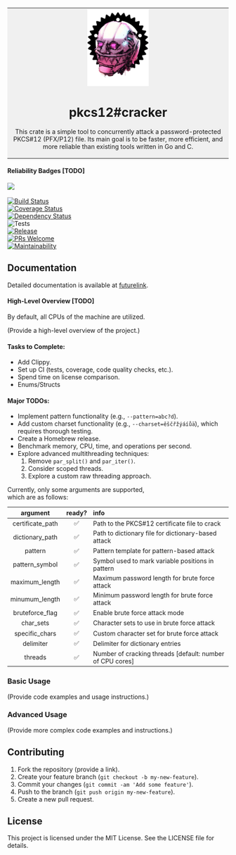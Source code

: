 <div align="center">
<table>
  <tr>
    <td bgcolor="#f0f0f0">
      <div align="center">
        <picture>
          <img src="img/mekus.png" alt="Mekus" width="140">
        </picture>
        <h1>pkcs12#cracker</h1>
        <p>This crate is a simple tool to concurrently attack a password-protected PKCS#12 (PFX/P12) file. Its main goal is to be faster, more efficient, and more reliable than existing tools written in Go and C.</p>
      </div>
    </td>
  </tr>
</table>
</div>

#### Reliability Badges [TODO]

<a href=""><img src="https://img.shields.io/badge/built_with-Rust-dca282.svg?logo=rust" /></a>
&nbsp;

[![Build Status](https://travis-ci.com/username/repo.svg?branch=master)](https://travis-ci.com/username/repo)  
[![Coverage Status](https://coveralls.io/repos/github/username/repo/badge.svg?branch=master)](https://coveralls.io/github/username/repo?branch=master)  
[![Dependency Status](https://deps.rs/repo/github/username/repo/status.svg)](https://deps.rs/repo/github/username/repo)  
![Tests](https://github.com/wowinter13/finance_rb/actions/workflows/tests.yml/badge.svg)  
[![Release](https://img.shields.io/github/v/release/wowinter13/finance_rb.svg?style=flat-square)](https://github.com/wowinter13/finance_rb/releases)  
[![PRs Welcome](https://img.shields.io/badge/PRs-welcome-brightgreen.svg?style=flat-square)](http://makeapullrequest.com)  
[![Maintainability](https://api.codeclimate.com/v1/badges/bbca82ad7815794c6718/maintainability)](https://codeclimate.com/github/wowinter13/finance_rb/maintainability)


## Documentation

Detailed documentation is available at [futurelink](https://google.com).


#### High-Level Overview [TODO]

By default, all CPUs of the machine are utilized.

(Provide a high-level overview of the project.)

#### Tasks to Complete:
- Add Clippy.
- Set up CI (tests, coverage, code quality checks, etc.).
- Spend time on license comparison.
- Enums/Structs

#### Major TODOs:
- Implement pattern functionality (e.g., `--pattern=abc?d`).
- Add custom charset functionality (e.g., `--charset=ěščřžýáíůä`), which requires thorough testing.
- Create a Homebrew release.
- Benchmark memory, CPU, time, and operations per second.
- Explore advanced multithreading techniques:
  1. Remove `par_split()` and `par_iter()`.
  2. Consider scoped threads.
  3. Explore a custom raw threading approach.




Currently, only some arguments are supported,  
which are as follows:  

| argument     | ready?   | info|
|:------------------------:    |:------------------:  | :------------------|
| certificate_path                           |   ✅    |   Path to the PKCS#12 certificate file to crack|
| dictionary_path                         |   ✅   |   Path to dictionary file for dictionary-based attack|
| pattern                          |    ✅  |   Pattern template for pattern-based attack|
| pattern_symbol                         |    ✅  |   Symbol used to mark variable positions in pattern|
| maximum_length                         |    ✅   |    Maximum password length for brute force attack|
| minumum_length                           |  ✅    |   Minimum password length for brute force attack|
| bruteforce_flag                         |  ✅  |    Enable brute force attack mode|
| char_sets                          |    ✅   |    Character sets to use in brute force attack|
| specific_chars                          |   ✅  |   Custom character set for brute force attack|
| delimiter                         |  ✅    |    Delimiter for dictionary entries|
| threads                         |    ✅   |    Number of cracking threads [default: number of CPU cores]|

### Basic Usage

(Provide code examples and usage instructions.)

### Advanced Usage

(Provide more complex code examples and instructions.)

## Contributing

1. Fork the repository (provide a link).  
2. Create your feature branch (`git checkout -b my-new-feature`).  
3. Commit your changes (`git commit -am 'Add some feature'`).  
4. Push to the branch (`git push origin my-new-feature`).  
5. Create a new pull request.

## License

This project is licensed under the MIT License. See the LICENSE file for details.
